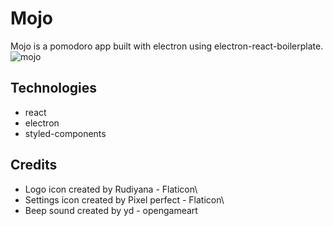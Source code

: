 # Mojo
Mojo is a pomodoro app built with electron using electron-react-boilerplate.
![mojo](https://i.imgur.com/qUuRPOr.png)

## Technologies

- react
- electron
- styled-components

## Credits

- Logo icon created by Rudiyana - Flaticon\
- Settings icon created by Pixel perfect - Flaticon\
- Beep sound created by yd - opengameart